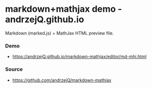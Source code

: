 markdown+mathjax demo - andrzejQ.github.io
================
Markdown (marked.js) + MathJax HTML preview file.

### Demo
- <https://andrzejQ.github.io/markdown-mathjax/editor/md-mhj.html>

### Source
- <https://github.com/andrzejQ/markdown-mathjax>

